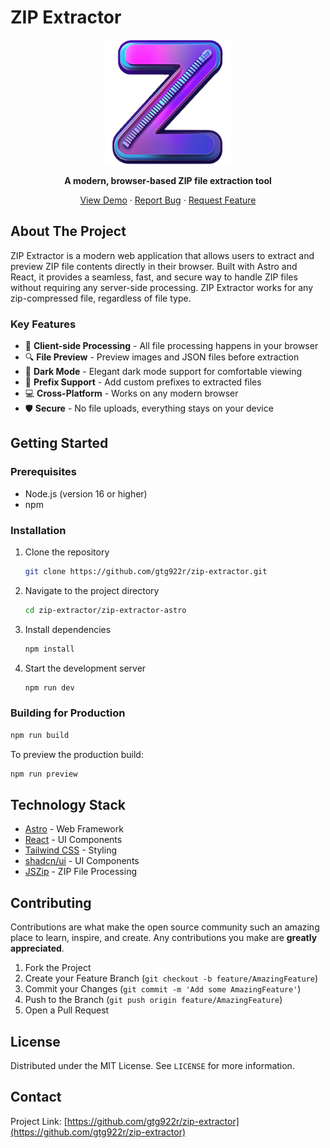 # ZIP Extractor

<div align="center">
  <img src="/doc/zip-extractor.png" alt="ZIP Extractor Logo" width="200"/>
  <p><strong>A modern, browser-based ZIP file extraction tool</strong></p>
  <p>
    <a href="https://gtg922r.github.io/zip-extractor/">View Demo</a>
    ·
    <a href="https://github.com/gtg922r/zip-extractor/issues">Report Bug</a>
    ·
    <a href="https://github.com/gtg922r/zip-extractor/issues">Request Feature</a>
  </p>
</div>

## About The Project

ZIP Extractor is a modern web application that allows users to extract and preview ZIP file contents directly in their browser. Built with Astro and React, it provides a seamless, fast, and secure way to handle ZIP files without requiring any server-side processing. ZIP Extractor works for any zip-compressed file, regardless of file type.

### Key Features

- 🚀 **Client-side Processing** - All file processing happens in your browser
- 🔍 **File Preview** - Preview images and JSON files before extraction
- 🌙 **Dark Mode** - Elegant dark mode support for comfortable viewing
- 📁 **Prefix Support** - Add custom prefixes to extracted files
- 💻 **Cross-Platform** - Works on any modern browser
- 🛡️ **Secure** - No file uploads, everything stays on your device

## Getting Started

### Prerequisites

- Node.js (version 16 or higher)
- npm

### Installation

1. Clone the repository
   ```sh
   git clone https://github.com/gtg922r/zip-extractor.git
   ```

2. Navigate to the project directory
   ```sh
   cd zip-extractor/zip-extractor-astro
   ```

3. Install dependencies
   ```sh
   npm install
   ```

4. Start the development server
   ```sh
   npm run dev
   ```

### Building for Production

```sh
npm run build
```

To preview the production build:
```sh
npm run preview
```

## Technology Stack

- [Astro](https://astro.build/) - Web Framework
- [React](https://reactjs.org/) - UI Components
- [Tailwind CSS](https://tailwindcss.com/) - Styling
- [shadcn/ui](https://ui.shadcn.com/) - UI Components
- [JSZip](https://stuk.github.io/jszip/) - ZIP File Processing

## Contributing

Contributions are what make the open source community such an amazing place to learn, inspire, and create. Any contributions you make are **greatly appreciated**.

1. Fork the Project
2. Create your Feature Branch (`git checkout -b feature/AmazingFeature`)
3. Commit your Changes (`git commit -m 'Add some AmazingFeature'`)
4. Push to the Branch (`git push origin feature/AmazingFeature`)
5. Open a Pull Request

## License

Distributed under the MIT License. See `LICENSE` for more information.

## Contact

Project Link: [https://github.com/gtg922r/zip-extractor](https://github.com/gtg922r/zip-extractor)
